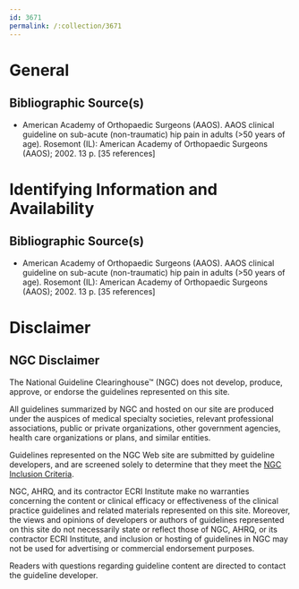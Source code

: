 ```yaml
---
id: 3671
permalink: /:collection/3671
---
```


# General

## Bibliographic Source(s)

- American Academy of Orthopaedic Surgeons (AAOS). AAOS clinical guideline on sub-acute (non-traumatic) hip pain in adults (>50 years of age). Rosemont (IL): American Academy of Orthopaedic Surgeons (AAOS); 2002. 13 p. [35 references]

# Identifying Information and Availability

## Bibliographic Source(s)

- American Academy of Orthopaedic Surgeons (AAOS). AAOS clinical guideline on sub-acute (non-traumatic) hip pain in adults (>50 years of age). Rosemont (IL): American Academy of Orthopaedic Surgeons (AAOS); 2002. 13 p. [35 references]

# Disclaimer

## NGC Disclaimer

The National Guideline Clearinghouse™ (NGC) does not develop, produce, approve, or endorse the guidelines represented on this site.

All guidelines summarized by NGC and hosted on our site are produced under the auspices of medical specialty societies, relevant professional associations, public or private organizations, other government agencies, health care organizations or plans, and similar entities.

Guidelines represented on the NGC Web site are submitted by guideline developers, and are screened solely to determine that they meet the [NGC Inclusion Criteria](/help-and-about/summaries/inclusion-criteria).

NGC, AHRQ, and its contractor ECRI Institute make no warranties concerning the content or clinical efficacy or effectiveness of the clinical practice guidelines and related materials represented on this site. Moreover, the views and opinions of developers or authors of guidelines represented on this site do not necessarily state or reflect those of NGC, AHRQ, or its contractor ECRI Institute, and inclusion or hosting of guidelines in NGC may not be used for advertising or commercial endorsement purposes.

Readers with questions regarding guideline content are directed to contact the guideline developer.

